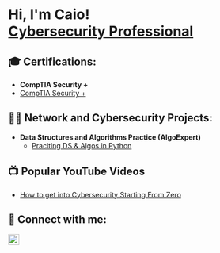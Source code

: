 <h1>Hi, I'm Caio! <br/><a href="https://www.linkedin.com/in/joshmadakor/">Cybersecurity Professional</a></h1>

<h2>🎓 Certifications: </h2>

- <b>CompTIA Security +</b>
 - [CompTIA Security +](https://www.credly.com/badges/a33f25c3-faa1-4d63-8b89-a76751bed636)

<h2>👨‍💻 Network and Cybersecurity Projects:</h2>

- <b>Data Structures and Algorithms Practice (AlgoExpert)</b>
  - [Praciting DS & Algos in Python](https://github.com/joshmadakor1/Algorithms-Practice)

<h2>📺 Popular YouTube Videos</h2>

- [How to get into Cybersecurity Starting From Zero](https://www.youtube.com/watch?v=a83ASGn_V_s)


<h2> 🤳 Connect with me:</h2>

[<img align="left" alt="CaioFranca | LinkedIn" width="22px" src="https://cdn.jsdelivr.net/npm/simple-icons@v3/icons/linkedin.svg" />][linkedin]

[linkedin]: https://linkedin.com/in/caiofranca
